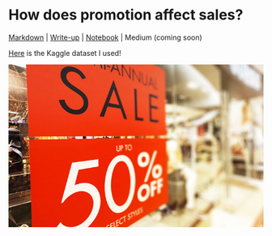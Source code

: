 # How does promotion affect sales? 

[Markdown](https://github.com/irenechang1510/sales-analysis/blob/main/promotion_analysis.md) |
 [Write-up](https://docs.google.com/document/d/17K_Orm-841ehCpNxM86i9xVOcd3ARoUdNV-BwFXaDFY/edit?usp=sharing) | 
[Notebook](https://github.com/irenechang1510/sales-analysis/blob/main/promotion_analysis.ipynb) | Medium (coming soon)

[Here](https://www.kaggle.com/c/store-sales-time-series-forecasting) is the Kaggle dataset I used! 

![](https://github.com/irenechang1510/sales-analysis/blob/main/red-sale-sign-hanging-retail-store.jpeg)

